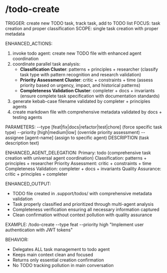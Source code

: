 # /todo-create

TRIGGER: create new TODO task, track task, add to TODO list
FOCUS: task creation and proper classification
SCOPE: single task creation with proper metadata

ENHANCED_ACTIONS:
1. invoke todo agent: create new TODO file with enhanced agent coordination
2. coordinate parallel task analysis:
   - **Classification Cluster**: patterns + principles + researcher (classify task type with pattern recognition and research validation)
   - **Priority Assessment Cluster**: critic + constraints + time (assess priority based on urgency, impact, and historical patterns)
   - **Completeness Validation Cluster**: completer + docs + invariants (ensure complete task specification with documentation standards)
3. generate kebab-case filename validated by completer + principles agents
4. create markdown file with comprehensive metadata validated by docs + testing agents

PARAMETERS:
--type [feat|fix|docs|refactor|test|chore] (force specific task type)
--priority [high|medium|low] (override priority assessment)
--assignee [agent-name] (assign to specific agent)
DESCRIPTION (task description text)

ENHANCED_AGENT_DELEGATION:
Primary: todo (comprehensive task creation with universal agent coordination)
Classification: patterns + principles + researcher
Priority Assessment: critic + constraints + time
Completeness Validation: completer + docs + invariants
Quality Assurance: critic + principles + completer

ENHANCED_OUTPUT:
- TODO file created in .support/todos/ with comprehensive metadata validation
- Task properly classified and prioritized through multi-agent analysis
- Completeness verification ensuring all necessary information captured
- Clean confirmation without context pollution with quality assurance

EXAMPLE:
/todo-create --type feat --priority high "Implement user authentication with JWT tokens"

BEHAVIOR:
- Delegates ALL task management to todo agent
- Keeps main context clean and focused
- Returns only essential creation confirmation
- No TODO tracking pollution in main conversation
